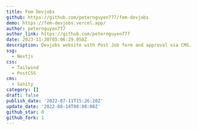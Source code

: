 ```yaml
---
title: Fem Devjobs
github: https://github.com/peternguyen777/fem-devjobs
demo: https://fem-devjobs.vercel.app/
author: peternguyen777
author_link: https://github.com/peternguyen777
date: 2023-11-30T05:06:29.058Z
description: Devjobs website with Post Job form and approval via CMS.
ssg:
  - Nextjs
css:
  - Tailwind
  - PostCSS
cms:
  - Sanity
category: []
draft: false
publish_date: '2022-07-11T15:26:20Z'
update_date: '2022-08-18T08:08:08Z'
github_star: 0
github_fork: 1
---
```

